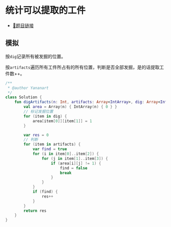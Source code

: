 # 统计可以提取的工件

- [🔗题目链接](https://leetcode-cn.com/problems/count-artifacts-that-can-be-extracted/)

## 模拟

按`dig`记录所有被发掘的位置。

按`artifacts`遍历所有工件所占有的所有位置，判断是否全部发掘，是的话提取工件数++。

```kotlin
/**
 * @author Yananart
 */
class Solution {
    fun digArtifacts(n: Int, artifacts: Array<IntArray>, dig: Array<IntArray>): Int {
        val area = Array(n) { IntArray(n) { 0 } }
        // 标记发掘位置
        for (item in dig) {
            area[item[0]][item[1]] = 1
        }

        var res = 0
        // 判断
        for (item in artifacts) {
            var find = true
            for (i in item[0]..item[2]) {
                for (j in item[1]..item[3]) {
                    if (area[i][j] != 1) {
                        find = false
                        break
                    }
                }
            }
            if (find) {
                res++
            }
        }
        return res
    }
}
```
